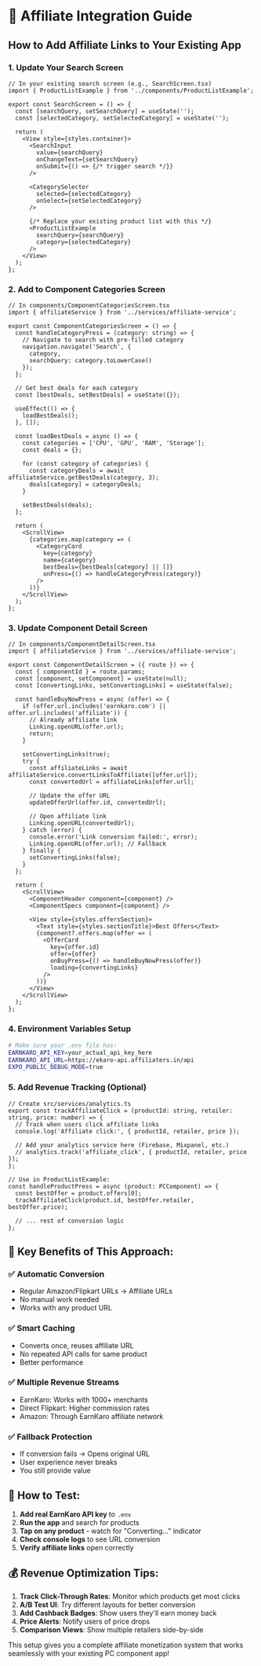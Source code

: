 # 🔗 Affiliate Integration Guide

## How to Add Affiliate Links to Your Existing App

### 1. Update Your Search Screen

```tsx
// In your existing search screen (e.g., SearchScreen.tsx)
import { ProductListExample } from '../components/ProductListExample';

export const SearchScreen = () => {
  const [searchQuery, setSearchQuery] = useState('');
  const [selectedCategory, setSelectedCategory] = useState('');

  return (
    <View style={styles.container}>
      <SearchInput 
        value={searchQuery}
        onChangeText={setSearchQuery}
        onSubmit={() => {/* trigger search */}}
      />
      
      <CategorySelector
        selected={selectedCategory}
        onSelect={setSelectedCategory}
      />
      
      {/* Replace your existing product list with this */}
      <ProductListExample
        searchQuery={searchQuery}
        category={selectedCategory}
      />
    </View>
  );
};
```

### 2. Add to Component Categories Screen

```tsx
// In components/ComponentCategoriesScreen.tsx
import { affiliateService } from '../services/affiliate-service';

export const ComponentCategoriesScreen = () => {
  const handleCategoryPress = (category: string) => {
    // Navigate to search with pre-filled category
    navigation.navigate('Search', { 
      category, 
      searchQuery: category.toLowerCase() 
    });
  };

  // Get best deals for each category
  const [bestDeals, setBestDeals] = useState({});

  useEffect(() => {
    loadBestDeals();
  }, []);

  const loadBestDeals = async () => {
    const categories = ['CPU', 'GPU', 'RAM', 'Storage'];
    const deals = {};
    
    for (const category of categories) {
      const categoryDeals = await affiliateService.getBestDeals(category, 3);
      deals[category] = categoryDeals;
    }
    
    setBestDeals(deals);
  };

  return (
    <ScrollView>
      {categories.map(category => (
        <CategoryCard 
          key={category}
          name={category}
          bestDeals={bestDeals[category] || []}
          onPress={() => handleCategoryPress(category)}
        />
      ))}
    </ScrollView>
  );
};
```

### 3. Update Component Detail Screen

```tsx
// In components/ComponentDetailScreen.tsx
import { affiliateService } from '../services/affiliate-service';

export const ComponentDetailScreen = ({ route }) => {
  const { componentId } = route.params;
  const [component, setComponent] = useState(null);
  const [convertingLinks, setConvertingLinks] = useState(false);

  const handleBuyNowPress = async (offer) => {
    if (offer.url.includes('earnkaro.com') || offer.url.includes('affiliate')) {
      // Already affiliate link
      Linking.openURL(offer.url);
      return;
    }

    setConvertingLinks(true);
    try {
      const affiliateLinks = await affiliateService.convertLinksToAffiliate([offer.url]);
      const convertedUrl = affiliateLinks[offer.url];
      
      // Update the offer URL
      updateOfferUrl(offer.id, convertedUrl);
      
      // Open affiliate link
      Linking.openURL(convertedUrl);
    } catch (error) {
      console.error('Link conversion failed:', error);
      Linking.openURL(offer.url); // Fallback
    } finally {
      setConvertingLinks(false);
    }
  };

  return (
    <ScrollView>
      <ComponentHeader component={component} />
      <ComponentSpecs component={component} />
      
      <View style={styles.offersSection}>
        <Text style={styles.sectionTitle}>Best Offers</Text>
        {component?.offers.map(offer => (
          <OfferCard
            key={offer.id}
            offer={offer}
            onBuyPress={() => handleBuyNowPress(offer)}
            loading={convertingLinks}
          />
        ))}
      </View>
    </ScrollView>
  );
};
```

### 4. Environment Variables Setup

```bash
# Make sure your .env file has:
EARNKARO_API_KEY=your_actual_api_key_here
EARNKARO_API_URL=https://ekaro-api.affiliaters.in/api
EXPO_PUBLIC_DEBUG_MODE=true
```

### 5. Add Revenue Tracking (Optional)

```tsx
// Create src/services/analytics.ts
export const trackAffiliateClick = (productId: string, retailer: string, price: number) => {
  // Track when users click affiliate links
  console.log('Affiliate click:', { productId, retailer, price });
  
  // Add your analytics service here (Firebase, Mixpanel, etc.)
  // analytics.track('affiliate_click', { productId, retailer, price });
};

// Use in ProductListExample:
const handleProductPress = async (product: PCComponent) => {
  const bestOffer = product.offers[0];
  trackAffiliateClick(product.id, bestOffer.retailer, bestOffer.price);
  
  // ... rest of conversion logic
};
```

## 🎯 Key Benefits of This Approach:

### ✅ **Automatic Conversion**
- Regular Amazon/Flipkart URLs → Affiliate URLs
- No manual work needed
- Works with any product URL

### ✅ **Smart Caching**
- Converts once, reuses affiliate URL
- No repeated API calls for same product
- Better performance

### ✅ **Multiple Revenue Streams**
- EarnKaro: Works with 1000+ merchants
- Direct Flipkart: Higher commission rates
- Amazon: Through EarnKaro affiliate network

### ✅ **Fallback Protection**
- If conversion fails → Opens original URL
- User experience never breaks
- You still provide value

## 🚀 How to Test:

1. **Add real EarnKaro API key** to `.env`
2. **Run the app** and search for products
3. **Tap on any product** - watch for "Converting..." indicator  
4. **Check console logs** to see URL conversion
5. **Verify affiliate links** open correctly

## 💰 Revenue Optimization Tips:

1. **Track Click-Through Rates**: Monitor which products get most clicks
2. **A/B Test UI**: Try different layouts for better conversion
3. **Add Cashback Badges**: Show users they'll earn money back
4. **Price Alerts**: Notify users of price drops
5. **Comparison Views**: Show multiple retailers side-by-side

This setup gives you a complete affiliate monetization system that works seamlessly with your existing PC component app!
